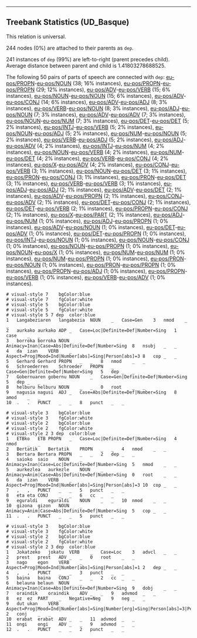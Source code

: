 

--------------------------------------------------------------------------------

## Treebank Statistics (UD_Basque)

This relation is universal.

244 nodes (0%) are attached to their parents as `dep`.

241 instances of `dep` (99%) are left-to-right (parent precedes child).
Average distance between parent and child is 1.41803278688525.

The following 50 pairs of parts of speech are connected with `dep`: [eu-pos/PROPN]()-[eu-pos/NOUN]() (38; 16% instances), [eu-pos/PROPN]()-[eu-pos/PROPN]() (29; 12% instances), [eu-pos/ADV]()-[eu-pos/VERB]() (15; 6% instances), [eu-pos/NOUN]()-[eu-pos/NOUN]() (15; 6% instances), [eu-pos/ADV]()-[eu-pos/CONJ]() (14; 6% instances), [eu-pos/ADV]()-[eu-pos/ADJ]() (8; 3% instances), [eu-pos/VERB]()-[eu-pos/NOUN]() (8; 3% instances), [eu-pos/ADJ]()-[eu-pos/NOUN]() (7; 3% instances), [eu-pos/ADV]()-[eu-pos/ADV]() (7; 3% instances), [eu-pos/NOUN]()-[eu-pos/NUM]() (7; 3% instances), [eu-pos/DET]()-[eu-pos/DET]() (5; 2% instances), [eu-pos/INTJ]()-[eu-pos/VERB]() (5; 2% instances), [eu-pos/NOUN]()-[eu-pos/ADJ]() (5; 2% instances), [eu-pos/NUM]()-[eu-pos/NOUN]() (5; 2% instances), [eu-pos/VERB]()-[eu-pos/ADJ]() (5; 2% instances), [eu-pos/ADJ]()-[eu-pos/ADV]() (4; 2% instances), [eu-pos/INTJ]()-[eu-pos/NUM]() (4; 2% instances), [eu-pos/NOUN]()-[eu-pos/VERB]() (4; 2% instances), [eu-pos/NUM]()-[eu-pos/DET]() (4; 2% instances), [eu-pos/VERB]()-[eu-pos/CONJ]() (4; 2% instances), [eu-pos/X]()-[eu-pos/ADV]() (4; 2% instances), [eu-pos/CONJ]()-[eu-pos/VERB]() (3; 1% instances), [eu-pos/NOUN]()-[eu-pos/DET]() (3; 1% instances), [eu-pos/PRON]()-[eu-pos/CONJ]() (3; 1% instances), [eu-pos/PRON]()-[eu-pos/DET]() (3; 1% instances), [eu-pos/VERB]()-[eu-pos/VERB]() (3; 1% instances), [eu-pos/ADJ]()-[eu-pos/ADJ]() (2; 1% instances), [eu-pos/ADV]()-[eu-pos/DET]() (2; 1% instances), [eu-pos/ADV]()-[eu-pos/PROPN]() (2; 1% instances), [eu-pos/CONJ]()-[eu-pos/ADV]() (2; 1% instances), [eu-pos/DET]()-[eu-pos/CONJ]() (2; 1% instances), [eu-pos/DET]()-[eu-pos/VERB]() (2; 1% instances), [eu-pos/PROPN]()-[eu-pos/CONJ]() (2; 1% instances), [eu-pos/X]()-[eu-pos/PART]() (2; 1% instances), [eu-pos/ADJ]()-[eu-pos/NUM]() (1; 0% instances), [eu-pos/ADJ]()-[eu-pos/PROPN]() (1; 0% instances), [eu-pos/ADV]()-[eu-pos/NOUN]() (1; 0% instances), [eu-pos/DET]()-[eu-pos/ADV]() (1; 0% instances), [eu-pos/DET]()-[eu-pos/PROPN]() (1; 0% instances), [eu-pos/INTJ]()-[eu-pos/NOUN]() (1; 0% instances), [eu-pos/NOUN]()-[eu-pos/CONJ]() (1; 0% instances), [eu-pos/NOUN]()-[eu-pos/PROPN]() (1; 0% instances), [eu-pos/NOUN]()-[eu-pos/X]() (1; 0% instances), [eu-pos/NUM]()-[eu-pos/NUM]() (1; 0% instances), [eu-pos/NUM]()-[eu-pos/PROPN]() (1; 0% instances), [eu-pos/PRON]()-[eu-pos/NOUN]() (1; 0% instances), [eu-pos/PRON]()-[eu-pos/PROPN]() (1; 0% instances), [eu-pos/PROPN]()-[eu-pos/ADJ]() (1; 0% instances), [eu-pos/PROPN]()-[eu-pos/VERB]() (1; 0% instances), [eu-pos/VERB]()-[eu-pos/ADV]() (1; 0% instances).


~~~ conllu
# visual-style 7	bgColor:blue
# visual-style 7	fgColor:white
# visual-style 5	bgColor:blue
# visual-style 5	fgColor:white
# visual-style 5 7 dep	color:blue
1	Langabeziaren	langabezia	NOUN	_	Case=Gen	3	nmod	_	_
2	aurkako	aurkako	ADP	_	Case=Loc|Definite=Def|Number=Sing	1	case	_	_
3	borroka	borroka	NOUN	_	Animacy=Inan|Case=Abs|Definite=Def|Number=Sing	8	nsubj	_	_
4	da	izan	VERB	_	Aspect=Prog|Mood=Ind|Number[abs]=Sing|Person[abs]=3	8	cop	_	_
5	Gerhard	Gerhard	PROPN	_	_	8	nmod	_	_
6	Schroederren	Schroeder	PROPN	_	Case=Gen|Definite=Def|Number=Sing	5	dep	_	_
7	Gobernuaren	gobernu	NOUN	_	Case=Gen|Definite=Def|Number=Sing	5	dep	_	_
8	helburu	helburu	NOUN	_	_	0	root	_	_
9	nagusia	nagusi	ADJ	_	Case=Abs|Definite=Def|Number=Sing	8	amod	_	_
10	.	.	PUNCT	_	_	8	punct	_	_

~~~


~~~ conllu
# visual-style 3	bgColor:blue
# visual-style 3	fgColor:white
# visual-style 2	bgColor:blue
# visual-style 2	fgColor:white
# visual-style 2 3 dep	color:blue
1	ETBko	ETB	PROPN	_	Case=Loc|Definite=Def|Number=Sing	4	nmod	_	_
2	Bertatik	Bertatik	PROPN	_	_	4	nmod	_	_
3	Bertara	Bertara	PROPN	_	_	2	dep	_	_
4	saioko	saio	NOUN	_	Animacy=Inan|Case=Loc|Definite=Def|Number=Sing	5	nmod	_	_
5	aurkezlea	aurkezle	NOUN	_	Animacy=Anim|Case=Abs|Definite=Def|Number=Sing	0	root	_	_
6	da	izan	VERB	_	Aspect=Prog|Mood=Ind|Number[abs]=Sing|Person[abs]=3	10	cop	_	_
7	,	,	PUNCT	_	_	5	punct	_	_
8	eta	eta	CONJ	_	_	6	cc	_	_
9	eguraldi	eguraldi	NOUN	_	_	10	nmod	_	_
10	gizona	gizon	NOUN	_	Animacy=Anim|Case=Abs|Definite=Def|Number=Sing	5	cop	_	_
11	.	.	PUNCT	_	_	5	punct	_	_

~~~


~~~ conllu
# visual-style 3	bgColor:blue
# visual-style 3	fgColor:white
# visual-style 2	bgColor:blue
# visual-style 2	fgColor:white
# visual-style 2 3 dep	color:blue
1	Jokatzeko	jokatu	VERB	_	Case=Loc	3	advcl	_	_
2	prest	prest	ADV	_	_	0	root	_	_
3	nago	egon	VERB	_	Aspect=Prog|Mood=Ind|Number[abs]=Sing|Person[abs]=1	2	dep	_	_
4	,	,	PUNCT	_	_	3	punct	_	_
5	baina	baina	CONJ	_	_	2	cc	_	_
6	belauna	belaun	NOUN	_	Animacy=Inan|Case=Abs|Definite=Def|Number=Sing	9	dobj	_	_
7	oraindik	oraindik	ADV	_	_	9	advmod	_	_
8	ez	ez	PART	_	Negative=Neg	9	neg	_	_
9	dut	ukan	VERB	_	Aspect=Prog|Mood=Ind|Number[abs]=Sing|Number[erg]=Sing|Person[abs]=3|Person[erg]=1	2	conj	_	_
10	erabat	erabat	ADV	_	_	11	advmod	_	_
11	ongi	ongi	ADV	_	_	9	advmod	_	_
12	.	.	PUNCT	_	_	2	punct	_	_

~~~


